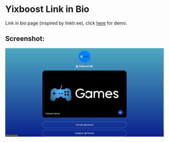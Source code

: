 <h1>Yixboost  Link in Bio</h1>
Link in bio page (inspired by linktr.ee), click <a href='http://yixboost.nl.eu.org/yixboost/link-in-bio/'>here</a> for demo.

<h2>Screenshot:</h2>
<a href='https://raw.githubusercontent.com/Yixboost/Link-in-Bio/main/screenshot.png'><img src='https://raw.githubusercontent.com/Yixboost/Link-in-Bio/main/screenshot.png'></a>
